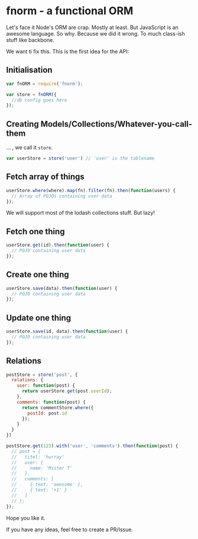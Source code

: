 # fnorm - a functional ORM

Let's face it Node's ORM are crap. Mostly at least. But JavaScript is an awesome language. So why. Because we did it wrong. To much class-ish stuff like backbone.

We want ti fix this. This is the first idea for the API:

## Initialisation
```javascript
var fnORM = require('fnorm');

var store = fnORM({
  //db config goes here
});
```

## Creating Models/Collections/Whatever-you-call-them

... , we call it `store`.

```javascript
var userStore = store('user') // 'user' is the tablename
```

## Fetch array of things

```javascript
userStore.where(where).map(fn).filter(fn).then(function(users) {
  // Array of POJOs containing user data
});
```

We will support most of the lodash collections stuff. But lazy!

## Fetch one thing

```javascript
userStore.get(id).then(function(user) {
  // POJO containing user data
});
```

## Create one thing

```javascript
userStore.save(data).then(function(user) {
  // POJO containing user data
});
```

## Update one thing

```javascript
userStore.save(id, data).then(function(user) {
  // POJO containing user data
});
```

## Relations

```javascript
postStore = store('post', {
  relations: {
    user: function(post) {
      return userStore.get(post.userId);
    },
    comments: function(post) {
      return commentStore.where({
        postId: post.id
      });
    }
  }
})

postStore.get(123).with('user', 'comments').then(function(post) {
  // post = {
  //   titel: 'hurray'
  //   user: {
  //     name: 'Mister T'
  //   },
  //   comments: [
  //     { text: 'awesome' },
  //     { text: '+1' }
  //   ]
  // };
});
```

Hope you like it.

If you have any ideas, feel free to create a PR/Issue.
